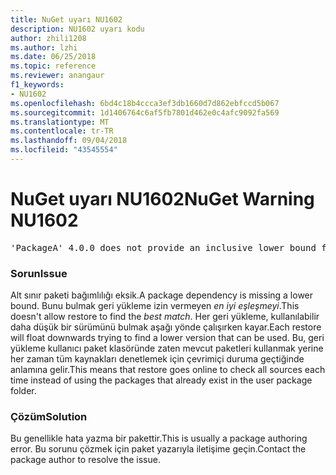 ```yaml
---
title: NuGet uyarı NU1602
description: NU1602 uyarı kodu
author: zhili1208
ms.author: lzhi
ms.date: 06/25/2018
ms.topic: reference
ms.reviewer: anangaur
f1_keywords:
- NU1602
ms.openlocfilehash: 6bd4c18b4ccca3ef3db1660d7d862ebfccd5b067
ms.sourcegitcommit: 1d1406764c6af5fb7801d462e0c4afc9092fa569
ms.translationtype: MT
ms.contentlocale: tr-TR
ms.lasthandoff: 09/04/2018
ms.locfileid: "43545554"
---
```

# <a name="nuget-warning-nu1602"></a><span data-ttu-id="a670a-103">NuGet uyarı NU1602</span><span class="sxs-lookup"><span data-stu-id="a670a-103">NuGet Warning NU1602</span></span>

<pre>'PackageA' 4.0.0 does not provide an inclusive lower bound for dependency 'PackageB' (> 3.5.0). An approximate best match of 3.6.0 was resolved.</pre>

### <a name="issue"></a><span data-ttu-id="a670a-104">Sorun</span><span class="sxs-lookup"><span data-stu-id="a670a-104">Issue</span></span>
<span data-ttu-id="a670a-105">Alt sınır paketi bağımlılığı eksik.</span><span class="sxs-lookup"><span data-stu-id="a670a-105">A package dependency is missing a lower bound.</span></span> <span data-ttu-id="a670a-106">Bunu bulmak geri yükleme izin vermeyen *en iyi eşleşmeyi*.</span><span class="sxs-lookup"><span data-stu-id="a670a-106">This doesn't allow restore to find the *best match*.</span></span> <span data-ttu-id="a670a-107">Her geri yükleme, kullanılabilir daha düşük bir sürümünü bulmak aşağı yönde çalışırken kayar.</span><span class="sxs-lookup"><span data-stu-id="a670a-107">Each restore will float downwards trying to find a lower version that can be used.</span></span> <span data-ttu-id="a670a-108">Bu, geri yükleme kullanıcı paket klasöründe zaten mevcut paketleri kullanmak yerine her zaman tüm kaynakları denetlemek için çevrimiçi duruma geçtiğinde anlamına gelir.</span><span class="sxs-lookup"><span data-stu-id="a670a-108">This means that restore goes online to check all sources each time instead of using the packages that already exist in the user package folder.</span></span>

### <a name="solution"></a><span data-ttu-id="a670a-109">Çözüm</span><span class="sxs-lookup"><span data-stu-id="a670a-109">Solution</span></span>
<span data-ttu-id="a670a-110">Bu genellikle hata yazma bir pakettir.</span><span class="sxs-lookup"><span data-stu-id="a670a-110">This is usually a package authoring error.</span></span> <span data-ttu-id="a670a-111">Bu sorunu çözmek için paket yazarıyla iletişime geçin.</span><span class="sxs-lookup"><span data-stu-id="a670a-111">Contact the package author to resolve the issue.</span></span>